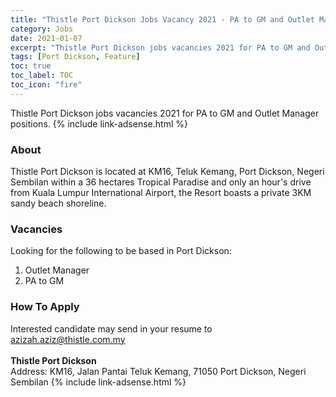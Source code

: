 ```yaml
---
title: "Thistle Port Dickson Jobs Vacancy 2021 - PA to GM and Outlet Manager" 
category: Jobs 
date: 2021-01-07
excerpt: "Thistle Port Dickson jobs vacancies 2021 for PA to GM and Outlet Manager position." 
tags: [Port Dickson, Feature] 
toc: true 
toc_label: TOC 
toc_icon: "fire" 
--- 
```


Thistle Port Dickson jobs vacancies 2021 for PA to GM and Outlet Manager positions.
{% include link-adsense.html %} 
### About
Thistle Port Dickson is located at KM16, Teluk Kemang, Port Dickson, Negeri Sembilan within a 36 hectares Tropical Paradise and only an hour's drive from Kuala Lumpur International Airport, the Resort boasts a private 3KM sandy beach shoreline.

### Vacancies
Looking for the following to be based in Port Dickson:
1. Outlet Manager
2. PA to GM

### How To Apply
Interested candidate may send in your resume to azizah.aziz@thistle.com.my<br/><br/>
**Thistle Port Dickson**<br/>
Address: KM16, Jalan Pantai Teluk Kemang, 71050 Port Dickson, Negeri Sembilan
{% include link-adsense.html %} 